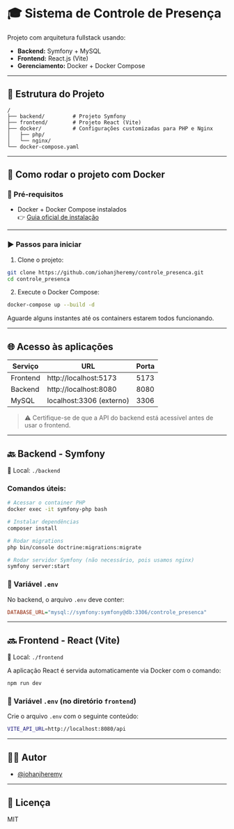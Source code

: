 # 🎓 Sistema de Controle de Presença

Projeto com arquitetura fullstack usando:

- **Backend:** Symfony + MySQL  
- **Frontend:** React.js (Vite)  
- **Gerenciamento:** Docker + Docker Compose

---

## 📁 Estrutura do Projeto

```
/
├── backend/         # Projeto Symfony
├── frontend/        # Projeto React (Vite)
├── docker/          # Configurações customizadas para PHP e Nginx
│   ├── php/
│   └── nginx/
└── docker-compose.yaml
```

---

## 🐳 Como rodar o projeto com Docker

### 🔧 Pré-requisitos

- Docker + Docker Compose instalados  
  👉 [Guia oficial de instalação](https://docs.docker.com/get-docker/)

---

### ▶️ Passos para iniciar

1. Clone o projeto:

```bash
git clone https://github.com/iohanjheremy/controle_presenca.git
cd controle_presenca
```

2. Execute o Docker Compose:

```bash
docker-compose up --build -d
```

Aguarde alguns instantes até os containers estarem todos funcionando.

---

## 🌐 Acesso às aplicações

| Serviço   | URL                       | Porta |
|-----------|---------------------------|-------|
| Frontend  | http://localhost:5173     | 5173  |
| Backend   | http://localhost:8080     | 8080  |
| MySQL     | localhost:3306 (externo)  | 3306  |

> ⚠️ Certifique-se de que a API do backend está acessível antes de usar o frontend.

---

## 🔙 Backend - Symfony

📂 Local: `./backend`

### Comandos úteis:

```bash
# Acessar o container PHP
docker exec -it symfony-php bash

# Instalar dependências
composer install

# Rodar migrations
php bin/console doctrine:migrations:migrate

# Rodar servidor Symfony (não necessário, pois usamos nginx)
symfony server:start
```

### 📄 Variável `.env`

No backend, o arquivo `.env` deve conter:

```ini
DATABASE_URL="mysql://symfony:symfony@db:3306/controle_presenca"
```

---

## 🔜 Frontend - React (Vite)

📂 Local: `./frontend`

A aplicação React é servida automaticamente via Docker com o comando:

```bash
npm run dev
```

### 📄 Variável `.env` (no diretório `frontend`)

Crie o arquivo `.env` com o seguinte conteúdo:

```bash
VITE_API_URL=http://localhost:8080/api
```

---

## 🧑‍💻 Autor

- [@iohanjheremy](https://github.com/iohanjheremy)

---

## 📃 Licença

MIT
